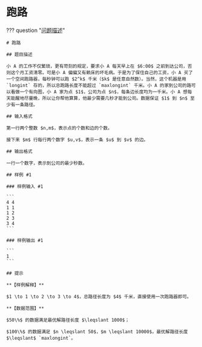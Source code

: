 # 跑路

??? question "[问题描述](https://www.luogu.com.cn/problem/P1613)"

    # 跑路

    ## 题目描述

    小 A 的工作不仅繁琐，更有苛刻的规定，要求小 A 每天早上在 $6:00$ 之前到达公司，否则这个月工资清零。可是小 A 偏偏又有赖床的坏毛病。于是为了保住自己的工资，小 A 买了一个空间跑路器，每秒钟可以跑 $2^k$ 千米（$k$ 是任意自然数）。当然，这个机器是用 `longint` 存的，所以总跑路长度不能超过 `maxlongint` 千米。小 A 的家到公司的路可以看做一个有向图，小 A 家为点 $1$，公司为点 $n$，每条边长度均为一千米。小 A 想每天能醒地尽量晚，所以让你帮他算算，他最少需要几秒才能到公司。数据保证 $1$ 到 $n$ 至少有一条路径。

    ## 输入格式

    第一行两个整数 $n,m$，表示点的个数和边的个数。

    接下来 $m$ 行每行两个数字 $u,v$，表示一条 $u$ 到 $v$ 的边。

    ## 输出格式

    一行一个数字，表示到公司的最少秒数。

    ## 样例 #1

    ### 样例输入 #1

    ```
    4 4
    1 1
    1 2
    2 3
    3 4
    ```

    ### 样例输出 #1

    ```
    1
    ```

    ## 提示

    **【样例解释】**

    $1 \to 1 \to 2 \to 3 \to 4$，总路径长度为 $4$ 千米，直接使用一次跑路器即可。

    **【数据范围】**

    $50\%$ 的数据满足最优解路径长度 $\leqslant 1000$；

    $100\%$ 的数据满足 $n \leqslant 50$，$m \leqslant 10000$，最优解路径长度 $\leqslant$ `maxlongint`。

